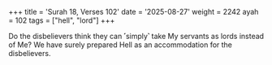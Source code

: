 +++
title = 'Surah 18, Verses 102'
date = '2025-08-27'
weight = 2242
ayah = 102
tags = ["hell", "lord"]
+++

Do the disbelievers think they can ˹simply˺ take My servants as lords instead of Me? We have surely prepared Hell as an accommodation for the disbelievers.